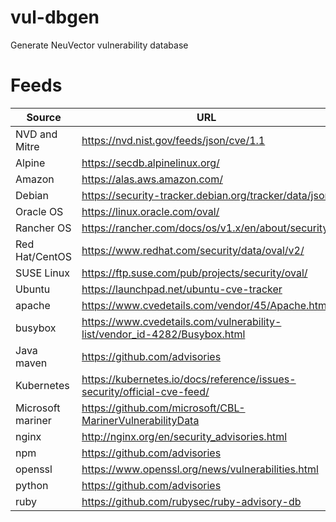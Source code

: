 # vul-dbgen

Generate NeuVector vulnerability database

# Feeds

| Source | URL |
|--------|-----|
| NVD and Mitre | https://nvd.nist.gov/feeds/json/cve/1.1 |
| Alpine | https://secdb.alpinelinux.org/ |
| Amazon | https://alas.aws.amazon.com/ |
| Debian | https://security-tracker.debian.org/tracker/data/json |
| Oracle OS | https://linux.oracle.com/oval/ |
| Rancher OS | https://rancher.com/docs/os/v1.x/en/about/security/ |
| Red Hat/CentOS | https://www.redhat.com/security/data/oval/v2/ |
| SUSE Linux | https://ftp.suse.com/pub/projects/security/oval/ |
| Ubuntu | https://launchpad.net/ubuntu-cve-tracker |
| apache | https://www.cvedetails.com/vendor/45/Apache.html |
| busybox | https://www.cvedetails.com/vulnerability-list/vendor_id-4282/Busybox.html |
| Java maven | https://github.com/advisories |
| Kubernetes | https://kubernetes.io/docs/reference/issues-security/official-cve-feed/ |
| Microsoft mariner | https://github.com/microsoft/CBL-MarinerVulnerabilityData |
| nginx | http://nginx.org/en/security_advisories.html |
| npm | https://github.com/advisories |
| openssl | https://www.openssl.org/news/vulnerabilities.html |
| python | https://github.com/advisories |
| ruby | https://github.com/rubysec/ruby-advisory-db |

